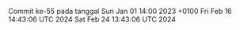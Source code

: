 Commit ke-55 pada tanggal Sun Jan 01 14:00 2023 +0100
Fri Feb 16 14:43:06 UTC 2024
Sat Feb 24 13:43:06 UTC 2024
